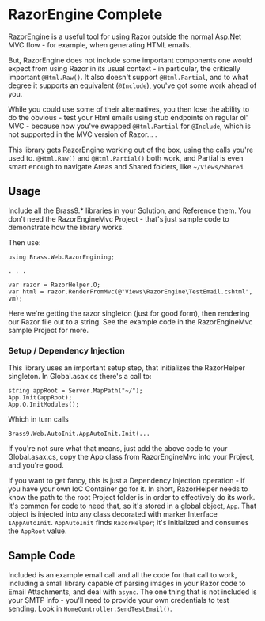 # RazorEngine Complete

RazorEngine is a useful tool for using Razor outside the normal Asp.Net MVC flow - for example, when generating HTML emails.

But, RazorEngine does not include some important components one would expect from using Razor in its usual context - in particular, the critically important `@Html.Raw()`. It also doesn't support `@Html.Partial`, and to what degree it supports an equivalent (`@Include`), you've got some work ahead of you.

While you could use some of their alternatives, you then lose the ability to do the obvious - test your Html emails using stub endpoints on regular ol' MVC - because now you've swapped `@Html.Partial` for `@Include`, which is not supported in the MVC version of Razor... .

This library gets RazorEngine working out of the box, using the calls you're used to. `@Html.Raw()` and `@Html.Partial()` both work, and Partial is even smart enough to navigate Areas and Shared folders, like `~/Views/Shared`.

## Usage

Include all the Brass9.* libraries in your Solution, and Reference them. You don't need the RazorEngineMvc Project - that's just sample code to demonstrate how the library works.

Then use:

	using Brass.Web.RazorEngining;
	
	. . .

	var razor = RazorHelper.O;
	var html = razor.RenderFromMvc(@"Views\RazorEngine\TestEmail.cshtml", vm);
	
Here we're getting the razor singleton (just for good form), then rendering our Razor file out to a string. See the example code in the RazorEngineMvc sample Project for more.

### Setup / Dependency Injection

This library uses an important setup step, that initializes the RazorHelper singleton. In Global.asax.cs there's a call to:

	string appRoot = Server.MapPath("~/");
	App.Init(appRoot);
	App.O.InitModules();

Which in turn calls

	Brass9.Web.AutoInit.AppAutoInit.Init(...
	
If you're not sure what that means, just add the above code to your Global.asax.cs, copy the App class from RazorEngineMvc into your Project, and you're good.

If you want to get fancy, this is just a Dependency Injection operation - if you have your own IoC Container go for it. In short, RazorHelper needs to know the path to the root Project folder is in order to effectively do its work. It's common for code to need that, so it's stored in a global object, `App`. That object is injected into any class decorated with marker Interface `IAppAutoInit`. `AppAutoInit` finds `RazorHelper`; it's initialized and consumes the `AppRoot` value.

## Sample Code

Included is an example email call and all the code for that call to work, including a small library capable of parsing images in your Razor code to Email Attachments, and deal with `async`. The one thing that is not included is your SMTP info - you'll need to provide your own  credentials to test sending. Look in `HomeController.SendTestEmail()`. 